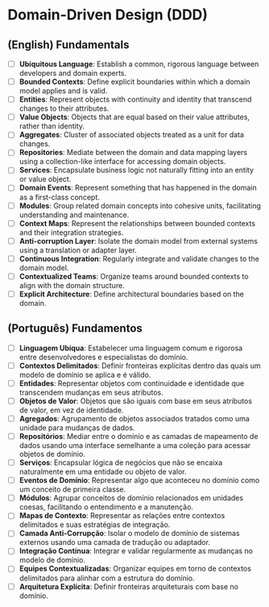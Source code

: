# Domain-Driven Design (DDD)

## (English) Fundamentals

- [ ] **Ubiquitous Language**: Establish a common, rigorous language between developers and domain experts.
- [ ] **Bounded Contexts**: Define explicit boundaries within which a domain model applies and is valid.
- [ ] **Entities**: Represent objects with continuity and identity that transcend changes to their attributes.
- [ ] **Value Objects**: Objects that are equal based on their value attributes, rather than identity.
- [ ] **Aggregates**: Cluster of associated objects treated as a unit for data changes.
- [ ] **Repositories**: Mediate between the domain and data mapping layers using a collection-like interface for accessing domain objects.
- [ ] **Services**: Encapsulate business logic not naturally fitting into an entity or value object.
- [ ] **Domain Events**: Represent something that has happened in the domain as a first-class concept.
- [ ] **Modules**: Group related domain concepts into cohesive units, facilitating understanding and maintenance.
- [ ] **Context Maps**: Represent the relationships between bounded contexts and their integration strategies.
- [ ] **Anti-corruption Layer**: Isolate the domain model from external systems using a translation or adapter layer.
- [ ] **Continuous Integration**: Regularly integrate and validate changes to the domain model.
- [ ] **Contextualized Teams**: Organize teams around bounded contexts to align with the domain structure.
- [ ] **Explicit Architecture**: Define architectural boundaries based on the domain.

## (Português) Fundamentos

- [ ] **Linguagem Ubíqua**: Estabelecer uma linguagem comum e rigorosa entre desenvolvedores e especialistas do domínio.
- [ ] **Contextos Delimitados**: Definir fronteiras explícitas dentro das quais um modelo de domínio se aplica e é válido.
- [ ] **Entidades**: Representar objetos com continuidade e identidade que transcendem mudanças em seus atributos.
- [ ] **Objetos de Valor**: Objetos que são iguais com base em seus atributos de valor, em vez de identidade.
- [ ] **Agregados**: Agrupamento de objetos associados tratados como uma unidade para mudanças de dados.
- [ ] **Repositórios**: Mediar entre o domínio e as camadas de mapeamento de dados usando uma interface semelhante a uma coleção para acessar objetos de domínio.
- [ ] **Serviços**: Encapsular lógica de negócios que não se encaixa naturalmente em uma entidade ou objeto de valor.
- [ ] **Eventos de Domínio**: Representar algo que aconteceu no domínio como um conceito de primeira classe.
- [ ] **Módulos**: Agrupar conceitos de domínio relacionados em unidades coesas, facilitando o entendimento e a manutenção.
- [ ] **Mapas de Contexto**: Representar as relações entre contextos delimitados e suas estratégias de integração.
- [ ] **Camada Anti-Corrupção**: Isolar o modelo de domínio de sistemas externos usando uma camada de tradução ou adaptador.
- [ ] **Integração Contínua**: Integrar e validar regularmente as mudanças no modelo de domínio.
- [ ] **Equipes Contextualizadas**: Organizar equipes em torno de contextos delimitados para alinhar com a estrutura do domínio.
- [ ] **Arquitetura Explícita**: Definir fronteiras arquiteturais com base no domínio.
